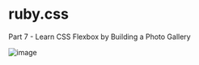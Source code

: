 # ruby.css
Part 7 - Learn CSS Flexbox by Building a Photo Gallery

![image](https://github.com/TommyDeLeon/ruby.css/assets/144635056/5c431a5f-d83f-4c16-bcec-21b2d948f8fa)
